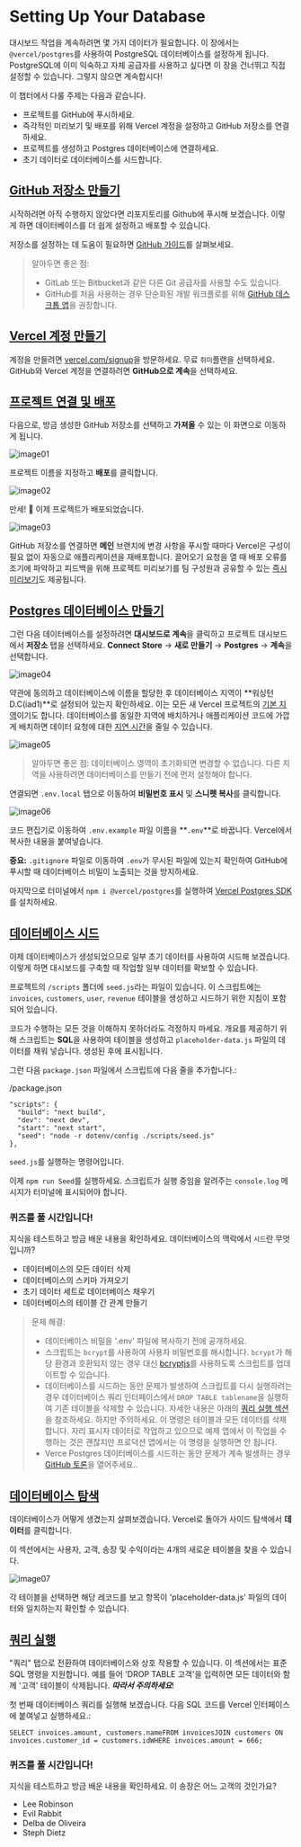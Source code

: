 # Setting Up Your Database

대시보드 작업을 계속하려면 몇 가지 데이터가 필요합니다. 이 장에서는 `@vercel/postgres`를 사용하여 PostgreSQL 데이터베이스를 설정하게 됩니다. PostgreSQL에 이미 익숙하고 자체 공급자를 사용하고 싶다면 이 장을 건너뛰고 직접 설정할 수 있습니다. 그렇지 않으면 계속합시다!

이 챕터에서 다룰 주제는 다음과 같습니다.

- 프로젝트를 GitHub에 푸시하세요.
- 즉각적인 미리보기 및 배포를 위해 Vercel 계정을 설정하고 GitHub 저장소를 연결하세요.
- 프로젝트를 생성하고 Postgres 데이터베이스에 연결하세요.
- 초기 데이터로 데이터베이스를 시드합니다.

## **[GitHub 저장소 만들기](https://nextjs.org/learn/dashboard-app/setting-up-your-database#create-a-github-repository)**

시작하려면 아직 수행하지 않았다면 리포지토리를 Github에 푸시해 보겠습니다. 이렇게 하면 데이터베이스를 더 쉽게 설정하고 배포할 수 있습니다.

저장소를 설정하는 데 도움이 필요하면 [GitHub 가이드](https://help.github.com/en/github/getting-started-with-github/create-a-repo)를 살펴보세요.

> 알아두면 좋은 점:
> 
> - GitLab 또는 Bitbucket과 같은 다른 Git 공급자를 사용할 수도 있습니다.
> - GitHub를 처음 사용하는 경우 단순화된 개발 워크플로를 위해 [GitHub 데스크톱 앱](https://desktop.github.com/)을 권장합니다.

## **[Vercel 계정 만들기](https://nextjs.org/learn/dashboard-app/setting-up-your-database#create-a-vercel-account)**

계정을 만들려면 [vercel.com/signup](https://vercel.com/signup)을 방문하세요. 무료 `취미`플랜을 선택하세요. GitHub와 Vercel 계정을 연결하려면 **GitHub으로 계속**을 선택하세요.

## **[프로젝트 연결 및 배포](https://nextjs.org/learn/dashboard-app/setting-up-your-database#connect-and-deploy-your-project)**

다음으로, 방금 생성한 GitHub 저장소를 선택하고 **가져올** 수 있는 이 화면으로 이동하게 됩니다.

![image01](https://nextjs.org/_next/image?url=%2Flearn%2Fdark%2Fimport-git-repo.png&w=1920&q=75&dpl=dpl_7qDwkTDwmgWzVYKGukeHHPrgxfLF)

프로젝트 이름을 지정하고 **배포**를 클릭합니다.

![image02](https://nextjs.org/_next/image?url=%2Flearn%2Fdark%2Fconfigure-project.png&w=1920&q=75&dpl=dpl_7qDwkTDwmgWzVYKGukeHHPrgxfLF)

만세! 🎉 이제 프로젝트가 배포되었습니다.

![image03](https://nextjs.org/_next/image?url=%2Flearn%2Fdark%2Fdeployed-project.png&w=1920&q=75&dpl=dpl_7qDwkTDwmgWzVYKGukeHHPrgxfLF)

GitHub 저장소를 연결하면 **메인** 브랜치에 변경 사항을 푸시할 때마다 Vercel은 구성이 필요 없이 자동으로 애플리케이션을 재배포합니다. 끌어오기 요청을 열 때 배포 오류를 조기에 파악하고 피드백을 위해 프로젝트 미리보기를 팀 구성원과 공유할 수 있는 [즉시 미리보기](https://vercel.com/docs/deployments/preview-deployments#preview-urls)도 제공됩니다.

## **[Postgres 데이터베이스 만들기](https://nextjs.org/learn/dashboard-app/setting-up-your-database#create-a-postgres-database)**

그런 다음 데이터베이스를 설정하려면 **대시보드로 계속**을 클릭하고 프로젝트 대시보드에서 **저장소** 탭을 선택하세요. **Connect Store** → **새로 만들기** → **Postgres** → **계속**을 선택합니다.

![image04](https://nextjs.org/_next/image?url=%2Flearn%2Fdark%2Fcreate-database.png&w=1920&q=75&dpl=dpl_7qDwkTDwmgWzVYKGukeHHPrgxfLF)

약관에 동의하고 데이터베이스에 이름을 할당한 후 데이터베이스 지역이 **워싱턴 D.C(iad1)**로 설정되어 있는지 확인하세요. 이는 모든 새 Vercel 프로젝트의 [기본 지역](https://vercel.com/docs/functions/serverless-functions/regions#select-a-default-serverless-region)이기도 합니다. 데이터베이스를 동일한 지역에 배치하거나 애플리케이션 코드에 가깝게 배치하면 데이터 요청에 대한 [지연 시간](https://developer.mozilla.org/en-US/docs/Web/Performance/Understanding_latency)을 줄일 수 있습니다.

![image05](https://nextjs.org/_next/image?url=%2Flearn%2Fdark%2Fdatabase-region.png&w=1920&q=75&dpl=dpl_7qDwkTDwmgWzVYKGukeHHPrgxfLF)

> 알아두면 좋은 점: 데이터베이스 영역이 초기화되면 변경할 수 없습니다. 다른 지역을 사용하려면 데이터베이스를 만들기 전에 먼저 설정해야 합니다.

연결되면 `.env.local` 탭으로 이동하여 **비밀번호 표시** 및 **스니펫 복사**를 클릭합니다.

![image06](https://nextjs.org/_next/image?url=%2Flearn%2Fdark%2Fdatabase-dashboard.png&w=1920&q=75&dpl=dpl_7qDwkTDwmgWzVYKGukeHHPrgxfLF)

코드 편집기로 이동하여 `.env.example` 파일 이름을 **`.env`**로 바꿉니다. Vercel에서 복사한 내용을 붙여넣습니다.

**중요:** `.gitignore` 파일로 이동하여 `.env`가 무시된 파일에 있는지 확인하여 GitHub에 푸시할 때 데이터베이스 비밀이 노출되는 것을 방지하세요.

마지막으로 터미널에서 `npm i @vercel/postgres`를 실행하여 [Vercel Postgres SDK](https://vercel.com/docs/storage/vercel-postgres/sdk)를 설치하세요.

## **[데이터베이스 시드](https://nextjs.org/learn/dashboard-app/setting-up-your-database#seed-your-database)**

이제 데이터베이스가 생성되었으므로 일부 초기 데이터를 사용하여 시드해 보겠습니다. 이렇게 하면 대시보드를 구축할 때 작업할 일부 데이터를 확보할 수 있습니다.

프로젝트의 `/scripts` 폴더에 `seed.js`라는 파일이 있습니다. 이 스크립트에는 `invoices`, `customers`, `user`, `revenue` 테이블을 생성하고 시드하기 위한 지침이 포함되어 있습니다.

코드가 수행하는 모든 것을 이해하지 못하더라도 걱정하지 마세요. 개요를 제공하기 위해 스크립트는 **SQL**을 사용하여 테이블을 생성하고 `placeholder-data.js` 파일의 데이터를 채워 넣습니다. 생성된 후에 표시됩니다.

그런 다음 `package.json` 파일에서 스크립트에 다음 줄을 추가합니다.:

/package.json

```tsx
"scripts": {
  "build": "next build",
  "dev": "next dev",
  "start": "next start",
  "seed": "node -r dotenv/config ./scripts/seed.js"
},
```

`seed.js`를 실행하는 명령어입니다.

이제 `npm run Seed`를 실행하세요. 스크립트가 실행 중임을 알려주는 `console.log` 메시지가 터미널에 표시되어야 합니다.

### 퀴즈를 풀 시간입니다!
지식을 테스트하고 방금 배운 내용을 확인하세요.
데이터베이스의 맥락에서 `시드`란 무엇입니까?

- 데이터베이스의 모든 데이터 삭제
- 데이터베이스의 스키마 가져오기
- 초기 데이터 세트로 데이터베이스 채우기
- 데이터베이스의 테이블 간 관계 만들기

> 문제 해결:
> 
> - 데이터베이스 비밀을 '.env' 파일에 복사하기 전에 공개하세요.
> - 스크립트는 `bcrypt`를 사용하여 사용자 비밀번호를 해시합니다. `bcrypt`가 해당 환경과 호환되지 않는 경우 대신 [bcryptjs](https://www.npmjs.com/package/bcryptjs)를 사용하도록 스크립트를 업데이트할 수 있습니다.
> - 데이터베이스를 시드하는 동안 문제가 발생하여 스크립트를 다시 실행하려는 경우 데이터베이스 쿼리 인터페이스에서 `DROP TABLE tablename`을 실행하여 기존 테이블을 삭제할 수 있습니다. 자세한 내용은 아래의 [쿼리 실행 섹션](https://nextjs.org/learn/dashboard-app/setting-up-your-database#executing-queries)을 참조하세요. 하지만 주의하세요. 이 명령은 테이블과 모든 데이터를 삭제합니다. 자리 표시자 데이터로 작업하고 있으므로 예제 앱에서 이 작업을 수행하는 것은 괜찮지만 프로덕션 앱에서는 이 명령을 실행하면 안 됩니다.
> - Verce Postgres 데이터베이스를 시드하는 동안 문제가 계속 발생하는 경우 [GitHub 토론](https://github.com/vercel/next-learn/issues)을 열어주세요..

## **[데이터베이스 탐색](https://nextjs.org/learn/dashboard-app/setting-up-your-database#exploring-your-database)**

데이터베이스가 어떻게 생겼는지 살펴보겠습니다. Vercel로 돌아가 사이드 탐색에서 **데이터**를 클릭합니다.

이 섹션에서는 사용자, 고객, 송장 및 수익이라는 4개의 새로운 테이블을 찾을 수 있습니다.

![image07](https://nextjs.org/_next/image?url=%2Flearn%2Fdark%2Fdatabase-tables.png&w=2048&q=75&dpl=dpl_7qDwkTDwmgWzVYKGukeHHPrgxfLF)

각 테이블을 선택하면 해당 레코드를 보고 항목이 'placeholder-data.js' 파일의 데이터와 일치하는지 확인할 수 있습니다.

## **[쿼리 실행](https://nextjs.org/learn/dashboard-app/setting-up-your-database#executing-queries)**

"쿼리" 탭으로 전환하여 데이터베이스와 상호 작용할 수 있습니다. 이 섹션에서는 표준 SQL 명령을 지원합니다. 예를 들어 'DROP TABLE 고객'을 입력하면 모든 데이터와 함께 '고객' 테이블이 삭제됩니다. ***따라서 주의하세요***!

첫 번째 데이터베이스 쿼리를 실행해 보겠습니다. 다음 SQL 코드를 Vercel 인터페이스에 붙여넣고 실행하세요.:

`SELECT invoices.amount, customers.nameFROM invoicesJOIN customers ON invoices.customer_id = customers.idWHERE invoices.amount = 666;`

### 퀴즈를 풀 시간입니다!
지식을 테스트하고 방금 배운 내용을 확인하세요.
이 송장은 어느 고객의 것인가요?

- Lee Robinson
- Evil Rabbit
- Delba de Oliveira
- Steph Dietz